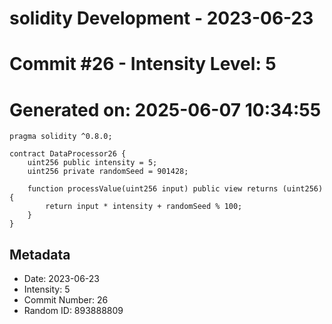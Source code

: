 ﻿# solidity Development - 2023-06-23
# Commit #26 - Intensity Level: 5
# Generated on: 2025-06-07 10:34:55
```solidity
pragma solidity ^0.8.0;

contract DataProcessor26 {
    uint256 public intensity = 5;
    uint256 private randomSeed = 901428;

    function processValue(uint256 input) public view returns (uint256) {
        return input * intensity + randomSeed % 100;
    }
}
```
## Metadata
- Date: 2023-06-23
- Intensity: 5
- Commit Number: 26
- Random ID: 893888809
